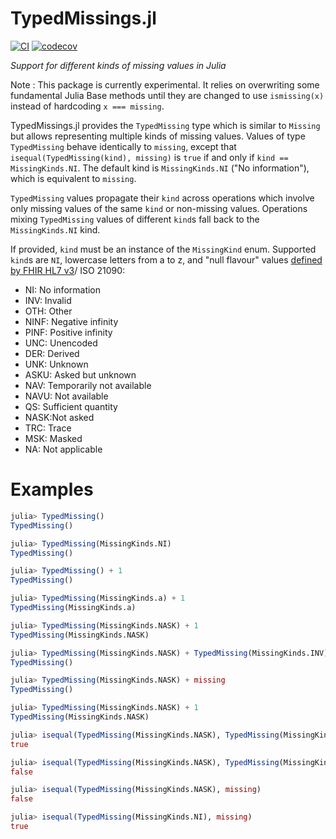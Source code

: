 # TypedMissings.jl

[![CI](https://github.com/nalimilan/TypedMissings.jl/workflows/CI/badge.svg)](https://github.com/nalimilan/TypedMissings.jl/actions?query=workflow%3ACI)
[![codecov](https://codecov.io/gh/nalimilan/TypedMissings.jl/branch/main/graph/badge.svg)](https://codecov.io/gh/nalimilan/TypedMissings.jl)

*Support for different kinds of missing values in Julia*

Note : This package is currently experimental. It relies on overwriting
some fundamental Julia Base methods until they are changed to use
`ismissing(x)` instead of hardcoding `x === missing`.

TypedMissings.jl provides the `TypedMissing` type which is
similar to `Missing` but allows representing multiple kinds
of missing values.
Values of type `TypedMissing` behave identically to `missing`, except that
`isequal(TypedMissing(kind), missing)` is `true` if and only if
`kind == MissingKinds.NI`. The default kind is `MissingKinds.NI` ("No information"),
which is equivalent to `missing`.

`TypedMissing` values propagate their `kind` across operations
which involve only missing values of the same `kind` or non-missing
values. Operations mixing `TypedMissing` values of different `kind`s
fall back to the `MissingKinds.NI` kind.

If provided, `kind` must be an instance of the `MissingKind` enum.
Supported `kind`s are `NI`, lowercase letters from a to z, and "null flavour"
values [defined by FHIR HL7 v3](https://www.hl7.org/fhir/v3/NullFlavor/cs.html)/
ISO 21090:
- NI: No information
- INV: Invalid
- OTH: Other
- NINF: Negative infinity
- PINF: Positive infinity
- UNC: Unencoded
- DER: Derived
- UNK: Unknown
- ASKU: Asked but unknown
- NAV: Temporarily not available
- NAVU: Not available
- QS: Sufficient quantity
- NASK:Not asked
- TRC: Trace
- MSK: Masked
- NA: Not applicable

# Examples
```julia
julia> TypedMissing()
TypedMissing()

julia> TypedMissing(MissingKinds.NI)
TypedMissing()

julia> TypedMissing() + 1
TypedMissing()

julia> TypedMissing(MissingKinds.a) + 1
TypedMissing(MissingKinds.a)

julia> TypedMissing(MissingKinds.NASK) + 1
TypedMissing(MissingKinds.NASK)

julia> TypedMissing(MissingKinds.NASK) + TypedMissing(MissingKinds.INV)
TypedMissing()

julia> TypedMissing(MissingKinds.NASK) + missing
TypedMissing()

julia> TypedMissing(MissingKinds.NASK) + 1
TypedMissing(MissingKinds.NASK)

julia> isequal(TypedMissing(MissingKinds.NASK), TypedMissing(MissingKinds.NASK))
true

julia> isequal(TypedMissing(MissingKinds.NASK), TypedMissing(MissingKinds.INV))
false

julia> isequal(TypedMissing(MissingKinds.NASK), missing)
false

julia> isequal(TypedMissing(MissingKinds.NI), missing)
true
```
